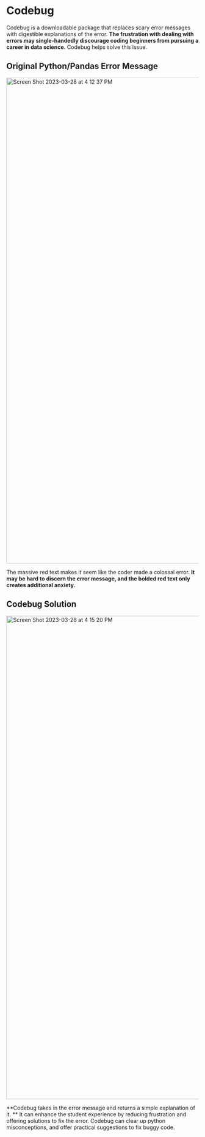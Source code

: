 # Codebug

Codebug is a downloadable package that replaces scary error messages with digestible explanations of the error. **The frustration with dealing with errors may single-handedly discourage coding beginners from pursuing a career in data science.** Codebug helps solve this issue.

## Original Python/Pandas Error Message
<img width="1272" alt="Screen Shot 2023-03-28 at 4 12 37 PM" src="https://user-images.githubusercontent.com/95925660/228388554-2dc8012b-964d-42d3-b1c3-7d650b35266a.png">

The massive red text makes it seem like the coder made a colossal error. **It may be hard to discern the error message, and the bolded red text only creates additional anxiety.** 

## Codebug Solution
<img width="1266" alt="Screen Shot 2023-03-28 at 4 15 20 PM" src="https://user-images.githubusercontent.com/95925660/228388648-57606b82-5f15-4411-9021-de072ded5c93.png">

**Codebug takes in the error message and returns a simple explanation of it. ** It can enhance the student experience by reducing frustration and offering solutions to fix the error. Codebug can clear up python misconceptions, and offer practical suggestions to fix buggy code. 


